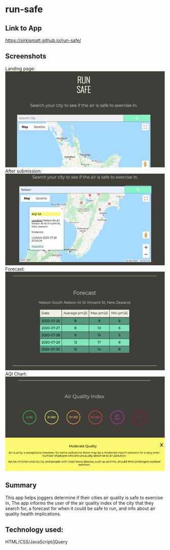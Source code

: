 # run-safe

## Link to App
https://sirkismatt.github.io/run-safe/

## Screenshots
Landing page:
![screen shot of title of Run Safe](images/screen-shot-runsafe-title.png)
After submission:
![screen shot of Run Safe Map with city submitted](images/screen-shot-runsafe-map.png)
Forecast:
![screen shot of Run Safe forecast](images/screen-shot-runsafe-forecast.png)
AQI Chart:
![screen shot of Run Safe AQI chart](images/screen-shot-runsafe-aqi.png)

## Summary
This app helps joggers determine if their cities air quality is safe to exercise in, The app informs the user of the air quality index of the city that they search for, a forecast for when it could be safe to run, and info about air quality health implications. 

## Technology used: 
HTML/CSS/JavaScript/jQuery
